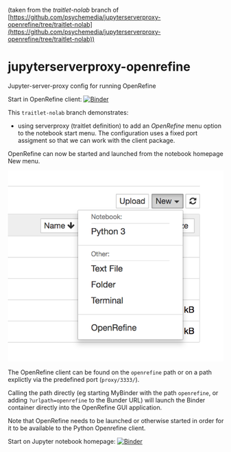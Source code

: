 (taken from the *traitlet-nolab* branch of [https://github.com/psychemedia/jupyterserverproxy-openrefine/tree/traitlet-nolab](https://github.com/psychemedia/jupyterserverproxy-openrefine/tree/traitlet-nolab))

# jupyterserverproxy-openrefine
Jupyter-server-proxy config for running OpenRefine

Start in OpenRefine client: [![Binder](https://mybinder.org/badge_logo.svg)](https://mybinder.org/v2/gh/SmithsonianWorkshops/2019-05-16-castle/binder-openrefine?urlpath=openrefine)

This `traitlet-nolab` branch demonstrates:

- using serverproxy (traitlet definition) to add an *OpenRefine* menu option to the notebook start menu. The configuration uses a fixed port assigment so that we can work with the client package.

OpenRefine can now be started and launched from the notebook homepage New menu.

![](Home-openrefinemenuitem.png)

The OpenRefine client can be found on the `openrefine` path or on a path explictly via the predefined port (`proxy/3333/`).

Calling the path directly (eg starting MyBinder with the path `openrefine`, or adding `?urlpath=openrefine` to the Bunder URL) will launch the Binder container directly into the OpenRefine GUI application.

Note that OpenRefine needs to be launched or otherwise started in order for it to be available to the Python Openrefine client.

Start on Jupyter notebook homepage: [![Binder](https://mybinder.org/badge_logo.svg)](https://mybinder.org/v2/gh/psychemedia/jupyterserverproxy-openrefine/traitlet-nolab)